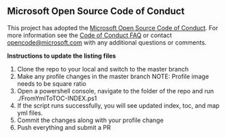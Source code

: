 ## Microsoft Open Source Code of Conduct
This project has adopted the [Microsoft Open Source Code of Conduct](https://opensource.microsoft.com/codeofconduct/).
For more information see the [Code of Conduct FAQ](https://opensource.microsoft.com/codeofconduct/faq/) or contact [opencode@microsoft.com](mailto:opencode@microsoft.com) with any additional questions or comments.

**Instructions to update the listing files**

1. Clone the repo to your local and switch to the master branch
2. Make any profile changes in the master branch
NOTE: Profile image needs to be square ratio
3. Open a powershell console, navigate to the folder of the repo and run ./FromYmlToTOC-INDEX.ps1
4. If the script runs successfully, you will see updated index, toc, and map yml files.  
5. Commit the changes along with your profile change
6. Push everything and submit a PR